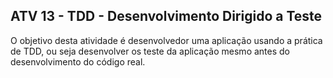## ATV 13 - TDD - Desenvolvimento Dirigido a Teste

O objetivo desta atividade é desenvolvedor uma aplicação usando a prática de TDD, ou seja desenvolver os teste da aplicação mesmo antes do desenvolvimento do código real.